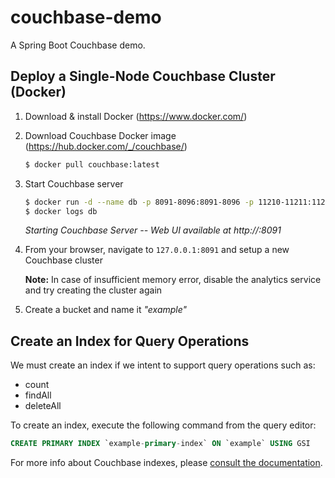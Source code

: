 # couchbase-demo

A Spring Boot Couchbase demo.


## Deploy a Single-Node Couchbase Cluster (Docker)

1. Download & install Docker (https://www.docker.com/)

2. Download Couchbase Docker image (https://hub.docker.com/_/couchbase/)

    ```bash
    $ docker pull couchbase:latest
    ```

3. Start Couchbase server

    ```bash
    $ docker run -d --name db -p 8091-8096:8091-8096 -p 11210-11211:11210-11211 couchbase:latest
    $ docker logs db
    ```

    _Starting Couchbase Server -- Web UI available at http://<ip>:8091_

4. From your browser, navigate to `127.0.0.1:8091` and setup a new Couchbase cluster

    **Note:** In case of insufficient memory error, disable the analytics service and try creating the cluster again

5. Create a bucket and name it _"example"_


## Create an Index for Query Operations

We must create an index if we intent to support query operations such as:
* count
* findAll
* deleteAll

To create an index, execute the following command from the query editor:

```sql
CREATE PRIMARY INDEX `example-primary-index` ON `example` USING GSI
```

For more info about Couchbase indexes, please [consult the documentation](https://docs.couchbase.com/server/current/n1ql/n1ql-language-reference/createprimaryindex.html).
